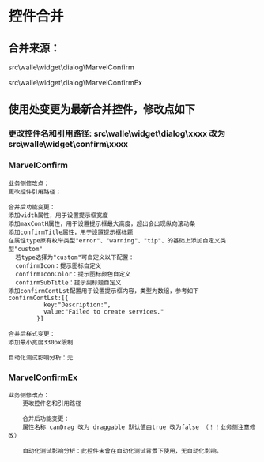 # 控件合并

## 合并来源：

src\walle\widget\dialog\MarvelConfirm

src\walle\widget\dialog\MarvelConfirmEx


## 使用处变更为最新合并控件，修改点如下

### 更改控件名和引用路径: src\walle\widget\dialog\xxxx  改为  src\walle\widget\confirm\xxxx

### MarvelConfirm  

    业务侧修改点：
    更改控件引用路径；

    合并后功能变更：
    添加width属性，用于设置提示框宽度
    添加maxContH属性，用于设置提示框最大高度，超出会出现纵向滚动条
    添加confirmTitle属性，用于设置提示框标题
    在属性type原有枚举类型"error"、"warning"、"tip"、的基础上添加自定义类型"custom"
      若type选择为"custom"可自定义以下配置：
      confirmIcon：提示图标自定义
      confirmIconColor：提示图标颜色自定义
      confirmSubTitle：提示副标题自定义
    添加confirmContLst配置用于设置提示框内容，类型为数组，参考如下
    confirmContLst:[{
              key:"Description:",
              value:"Failed to create services."
            }]
            
    合并后样式变更：
    添加最小宽度330px限制
    
    自动化测试影响分析：无 
    
### MarvelConfirmEx

    业务侧修改点：
        更改控件名和引用路径
    
        合并后功能变更：
        属性名称 canDrag 改为 draggable 默认值由true 改为false （！！业务侧注意修改）
        
        自动化测试影响分析：此控件未曾在自动化测试背景下使用，无自动化影响。 


